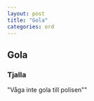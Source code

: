 ```yaml
---
layout: post
title: "Gola"
categories: ord
---
```


## Gola

### Tjalla

"Våga inte gola till polisen""